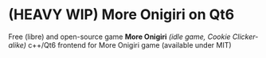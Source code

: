 # (HEAVY WIP) More Onigiri on Qt6
Free (libre) and open-source game **More Onigiri**  *(idle game, Cookie Clicker-alike)*
c++/Qt6 frontend for More Onigiri game (available under MIT)

